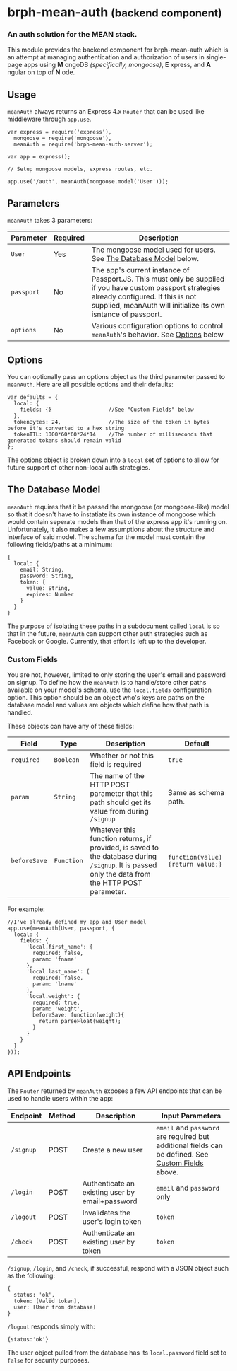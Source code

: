 # brph-mean-auth <small>(backend component)</small>
### An auth solution for the MEAN stack.

This module provides the backend component for brph-mean-auth which is an attempt at managing authentication and
authorization of users in single-page apps using **M** ongoDB *(specifically, mongoose)*, **E** xpress, and **A** ngular
on top of **N** ode.

## Usage

`meanAuth` always returns an Express 4.x `Router` that can be used like middleware through `app.use`.

    var express = require('express'),
      mongoose = require('mongoose'),
      meanAuth = require('brph-mean-auth-server');
    
    var app = express();
    
    // Setup mongoose models, express routes, etc.
    
    app.use('/auth', meanAuth(mongoose.model('User')));

## Parameters

`meanAuth` takes 3 parameters:

| Parameter | Required | Description |
| --------- | -------- | ----------- |
| `User` | Yes | The mongoose model used for users. See [The Database Model](#the-database-model) below. |
| `passport` | No | The app's current instance of Passport.JS. This must only be supplied if you have custom passport strategies already configured. If this is not supplied, meanAuth will initialize its own isntance of passport. |
| `options` | No | Various configuration options to control `meanAuth`'s behavior. See [Options](#options) below |

## Options

You can optionally pass an options object as the third parameter passed to `meanAuth`. Here are all possible options and
their defaults:

    var defaults = {
      local: {
        fields: {}                  //See "Custom Fields" below
      },
      tokenBytes: 24,               //The size of the token in bytes before it's converted to a hex string
      tokenTTL: 1000*60*60*24*14    //The number of milliseconds that generated tokens should remain valid
    };

The options object is broken down into a `local` set of options to allow for future support of other non-local auth
strategies.

## The Database Model

`meanAuth` requires that it be passed the mongoose (or mongoose-like) model so that it doesn't have to instatiate its
own instance of mongoose which would contain seperate models than that of the express app it's running on. Unfortunately,
it also makes a few assumptions about the structure and interface of said model. The schema for the model must contain
the following fields/paths at a minimum:

    {
      local: {
        email: String,
        password: String,
        token: {
          value: String,
          expires: Number
        }
      }
    }

The purpose of isolating these paths in a subdocument called `local` is so that in the future, `meanAuth` can support
other auth strategies such as Facebook or Google. Currently, that effort is left up to the developer.

### Custom Fields

You are not, however, limited to only storing the user's email and password on signup. To define how the `meanAuth` is
to handle/store other paths available on your model's schema, use the `local.fields` configuration option. This option
should be an object who's keys are paths on the database model and values are objects which define how that path is
handled.

These objects can have any of these fields:

| Field | Type | Description | Default |
| ----- | ---- | ----------- | ------- |
| `required` | `Boolean` | Whether or not this field is required | `true` |
| `param` | `String` | The name of the HTTP POST parameter that this path should get its value from during `/signup` | Same as schema path. |
| `beforeSave` | `Function` | Whatever this function returns, if provided, is saved to the database during `/signup`. It is passed only the data from the HTTP POST parameter. | `function(value){return value;}` |


For example:

    //I've already defined my app and User model
    app.use(meanAuth(User, passport, {
      local: {
        fields: {
          'local.first_name': {
            required: false,
            param: 'fname'
          },
          'local.last_name': {
            required: false,
            param: 'lname'
          },
          'local.weight': {
            required: true,
            param: 'weight',
            beforeSave: function(weight){
              return parseFloat(weight);
            }
          }
        }
      }
    }));

## API Endpoints

The `Router` returned by `meanAuth` exposes a few API endpoints that can be used to handle users within the app:

| Endpoint | Method | Description | Input Parameters |
| -------- | ------ | ----------- | ---------------- |
| `/signup` | POST | Create a new user | `email` and `password` are required but additional fields can be defined. See [Custom Fields](#custom-fields) above. |
| `/login` | POST | Authenticate an existing user by email+password | `email` and `password` only |
| `/logout` | POST | Invalidates the user's login token | `token` |
| `/check` | POST | Authenticate an existing user by token | `token` |

`/signup`, `/login`, and `/check`, if successful, respond with a JSON object such as the following:

    {
      status: 'ok',
      token: [Valid token],
      user: [User from database]
    }

`/logout` responds simply with:

    {status:'ok'}

The user object pulled from the database has its `local.password` field set to `false` for security purposes.
